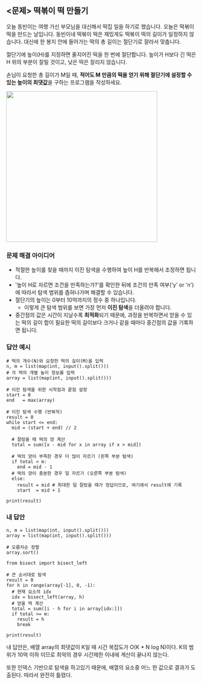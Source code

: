 ## <문제> 떡볶이 떡 만들기
오늘 동빈이는 여행 가신 부모님을 대신해서 떡집 일을 하기로 했습니다. 오늘은 떡볶이 떡을 
만드는 날입니다. 동빈이네 떡볶이 떡은 재밌게도 떡볶이 떡의 길이가 일정하지 않습니다. 
대신에 한 봉지 안에 들어가는 떡의 총 길이는 절단기로 잘라서 맞춥니다.

절단기에 높이(H)를 지정하면 줄지어진 떡을 한 번에 절단합니다. 높이가 H보다 긴 
떡은 H 위의 부분이 잘릴 것이고, 낮은 떡은 잘리지 않습니다.

손님이 요청한 총 길이가 M일 때, **적어도 M 만큼의 떡을 얻기 위해 절단기에 설정할 수 있는 
높이의 최댓값**을 구하는 프로그램을 작성하세요.

<img src=https://user-images.githubusercontent.com/62216628/161666356-eace93bd-5ca4-4ccc-b156-d63c20fab00a.png width=400px></img>

### 문제 해결 아이디어
- 적절한 높이를 찾을 때까지 이진 탐색을 수행하여 높이 H를 반복해서 조정하면 됩니다.
- '높이 H로 자르면 조건을 만족하는가?'를 확인한 뒤에 조건의 만족 여부('y' or 'n')에 따라서 탐색 범위를 좁혀나가며 
해결할 수 있습니다.
- 절단기의 높이는 0부터 10억까지의 정수 중 하나입니다.
  - 이렇게 큰 탐색 범위를 보면 가장 먼저 **이진 탐색**을 더올려야 합니다.
- 중간점의 값은 시간이 지날수록 **최적화**되기 때문에, 과정을 반복하면서 얻을 수 있는 떡의 길이 
합이 필요한 떡의 길이보다 크거나 같을 때마다 중간점의 값을 기록하면 됩니다.

### 답안 예시
```
# 떡의 개수(N)와 요청한 떡의 길이(M)을 입력
n, m = list(map(int, input().split()))
# 각 떡의 개별 높이 정보를 입력
array = list(map(int, input().split()))

# 이진 탐색을 위한 시작점과 끝점 설정
start = 0
end   = max(array)

# 이진 탐색 수행 (반복적)
result = 0
while start <= end:
  mid = (start + end) // 2
  
  # 잘랐을 때 떡의 양 계산
  total = sum([x - mid for x in array if x > mid])
  
  # 떡의 양이 부족한 경우 더 많이 자르기 (왼쪽 부분 탐색)
  if total < m:
    end = mid - 1
  # 떡의 양이 충분한 경우 덜 자르기 (오른쪽 부분 탐색)
  else:
    result = mid # 최대한 덜 잘랐을 때가 정답이므로, 여기에서 result에 기록
    start  = mid + 1

print(result)
```

### 내 답안
```
n, m = list(map(int, input().split()))
array = list(map(int, input().split()))

# 오름차순 정렬
array.sort()

from bisect import bisect_left

# 큰 순서대로 탐색
result = 0
for h in range(array[-1], 0, -1):
  # 현재 요소의 idx
  idx = bisect_left(array, h)
  # 얻을 떡 계산
  total = sum([i - h for i in array[idx:]])
  if total >= m:
    result = h
    break

print(result)
```
내 답안은, 배열 array의 최댓값이 K일 때 시간 복잡도가 O(K * N log N)이다. K의 범위가 10억 이하 이므로 최악의 경우 시간제한 이내에 계산이 끝나지 않는다.

또한 인덱스 기반으로 탐색을 하고있기 때문에, 배열의 요소중 어느 한 값으로 결과가 도출된다. 따라서 완전히 틀렸다.
